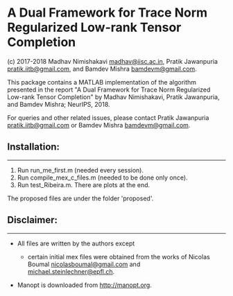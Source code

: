 # A Dual Framework for Trace Norm Regularized Low-rank Tensor Completion

(c) 2017-2018 Madhav Nimishakavi <madhav@iisc.ac.in>, Pratik Jawanpuria <pratik.iitb@gmail.com>, and Bamdev Mishra <bamdevm@gmail.com>.

This package contains a MATLAB implementation of the algorithm presented in the report 
"A Dual Framework for Trace Norm Regularized Low-rank Tensor Completion" by Madhav Nimishakavi, Pratik Jawanpuria, and Bamdev Mishra; NeurIPS, 2018.

For queries and other related issues, please contact Pratik Jawanpuria <pratik.iitb@gmail.com> or Bamdev Mishra <bamdevm@gmail.com>. 


## Installation:
-------------

1) Run run_me_first.m (needed every session).
2) Run compile_mex_c_files.m (needed to be done only once).
3) Run test_Ribeira.m. There are plots at the end. 

The proposed files are under the folder 'proposed'.



## Disclaimer:
-----------

- All files are written by the authors except
    - certain initial mex files were obtained from the works of Nicolas Boumal <nicolasboumal@gmail.com> and <michael.steinlechner@epfl.ch>.

- Manopt is downloaded from http://manopt.org.


    

